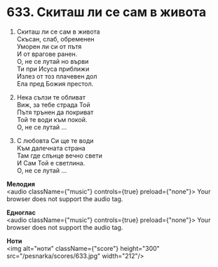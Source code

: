 # 633. Скиташ ли се сам в живота

1. Скиташ ли се сам в живота  
Скъсан, слаб, обременен  
Уморен ли си от пътя  
И от врагове ранен.  
О, не се лутай но върви  
Ти при Исуса приближи  
Излез от тоз плачевен дол  
Ела пред Божия престол.  

2. Нека сълзи те обливат  
Виж, за тебе страда Той  
Пътя трънен да покриват  
Той те води към покой.  
О, не се лутай ...  

3. С любовта Си ще те води  
Към далечната страна  
Там где слънце вечно свети  
И Сам Той е светлина.  
О, не се лутай ...

**Мелодия**  
<audio className={"music"} controls={true} preload={"none"}>
    <source src="/pesnarka/mp3/633.mp3" type="audio/mpeg"/>
    Your browser does not support the audio tag.
</audio>

**Едноглас**  
<audio className={"music"} controls={true} preload={"none"}>
    <source src="/pesnarka/transp/633.mp3" type="audio/mpeg"/>
    Your browser does not support the audio tag.
</audio>

**Ноти**  
<img alt="ноти" className={"score"} height="300" src="/pesnarka/scores/633.jpg" width="212"/>
